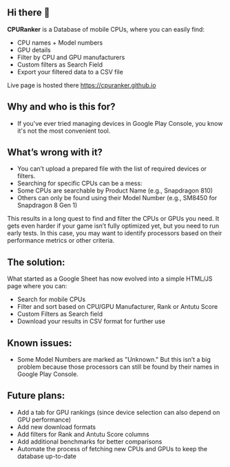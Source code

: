 ## Hi there 👋

**CPURanker** is a Database of mobile CPUs, where you can easily find:
- CPU names + Model numbers
- GPU details
- Filter by CPU and GPU manufacturers
- Custom filters as Search Field
- Export your filtered data to a CSV file

Live page is hosted there https://cpuranker.github.io

## Why and who is this for?
- If you've ever tried managing devices in Google Play Console, you know it's not the most convenient tool.

## What’s wrong with it?
- You can’t upload a prepared file with the list of required devices or filters.
- Searching for specific CPUs can be a mess:
- Some CPUs are searchable by Product Name (e.g., Snapdragon 810)
- Others can only be found using their Model Number (e.g., SM8450 for Snapdragon 8 Gen 1)

This results in a long quest to find and filter the CPUs or GPUs you need.
It gets even harder if your game isn’t fully optimized yet, but you need to run early tests. In this case, you may want to identify processors based on their performance metrics or other criteria.

## The solution:
What started as a Google Sheet has now evolved into a simple HTML/JS page where you can:
- Search for mobile CPUs
- Filter and sort based on CPU/GPU Manufacturer, Rank or Antutu Score
- Custom Filters as Search field
- Download your results in CSV format for further use

## Known issues:
- Some Model Numbers are marked as "Unknown." But this isn’t a big problem because those processors can still be found by their names in Google Play Console.

## Future plans:
- Add a tab for GPU rankings (since device selection can also depend on GPU performance)
- Add new download formats
- Add filters for Rank and Antutu Score columns
- Add additional benchmarks for better comparisons
- Automate the process of fetching new CPUs and GPUs to keep the database up-to-date
